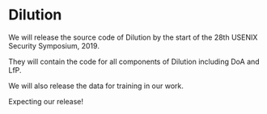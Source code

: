 # Dilution

We will release the source code of Dilution by the start of the 28th USENIX Security Symposium, 2019.

They will contain the code for all components of Dilution including DoA and LfP.

We will also release the data for training in our work.

Expecting our release!
